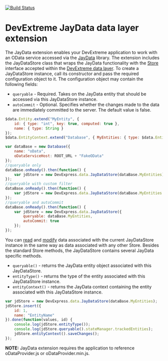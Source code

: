 [![Build Status](https://img.shields.io/shippable/55f6e4281895ca44741526e5.svg)](https://app.shippable.com/projects/55f6e4281895ca44741526e5)

DevExtreme JayData data layer extension
===========================

The JayData extension enables your DevExtreme application to work with an OData service accessed via the [JayData](http://jaydata.org/) library. The extension includes the JayDataStore class that wraps the JayData functionality with the [Store](http://js.devexpress.com/Documentation/Howto/Data_Layer/Data_Layer#Data_Layer_Data_Layer_Creating_DataSource_What_Are_Stores) interface accepted within the [DevExtreme data layer](http://js.devexpress.com/Documentation/Howto/Data_Layer/Data_Layer#Overview). 
To create a JayDataStore instance, call its constructor and pass the required configuration object to it. The configuration object may contain the following fields:
 - ```queryable``` - Required. Takes on the JayData entity that should be accessed via this JayDataStore instance.
 - ```autoCommit``` - Optional. Specifies whether the changes made to the data are immediately committed to the server. The default value is false.

```javascript
$data.Entity.extend("MyEntity", {
    id: { type: "int", key: true, computed: true },
    name: { type: String }
});
$data.EntityContext.extend("Database", { MyEntities: { type: $data.EntitySet, elementType: "MyEntity" }});

var dataBase = new Database({
    name: "oData",
    oDataServiceHost: ROOT_URL + "FakeOData"
});
//queryable only
dataBase.onReady().then(function() {
	var jdStore = new DevExpress.data.JayDataStore(dataBase.MyEntities);
});
//queryable with custom filter
dataBase.onReady().then(function() {
	var jdStore = new DevExpress.data.JayDataStore(dataBase.MyEntities.filter("it.name.startsWith('A')"));
});
//queryable and autoCommit
dataBase.onReady().then(function() {
	var jdStore = new DevExpress.data.JayDataStore({
		queryable: dataBase.MyEntities,
		autoCommit: true
	});
});
```

You can [read](http://js.devexpress.com/Documentation/Howto/Data_Layer/Data_Layer#Reading_Data) and [modify](http://js.devexpress.com/Documentation/Howto/Data_Layer/Data_Layer#Data_Modification) data associated with the current JayDataStore instance in the same way as data associated with any other Store. 
Besides the standard Store methods, the JayDataStore contains several JayData specific methods.
 - ```queryable()``` - returns the JayData entity object associated with this JayDataStore.
 - ```entityType()``` - returns the type of the entity associated with this JayDataStore instance.
 - ```entityContext()``` - returns the JayData context containing the entity associated with this JayDataStore instance.

```javascript
var jdStore = new DevExpress.data.JayDataStore(dataBase.MyEntities);
jdStore.insert({
	id: 1,
	name: "EntityName"
}).done(function(values, id) {
	console.log(jdStore.entityType());
	console.log(jdStore.queryable().stateManager.trackedEntities);
	jdStore.entityContext().saveChanges();
});
```
**NOTE:** JayData extension requires the application to reference oDataProvider.js or oDataProvider.min.js.

